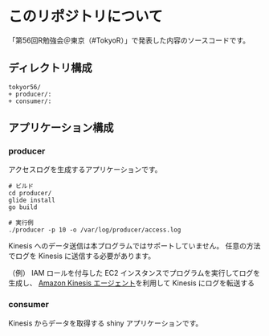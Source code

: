 # このリポジトリについて

「第56回R勉強会＠東京（#TokyoR）」で発表した内容のソースコードです。

## ディレクトリ構成

```
tokyor56/
+ producer/:
+ consumer/:
```

## アプリケーション構成

### producer

アクセスログを生成するアプリケーションです。

```
# ビルド
cd producer/
glide install
go build

# 実行例
./producer -p 10 -o /var/log/producer/access.log
```

Kinesis へのデータ送信は本プログラムではサポートしていません。
任意の方法でログを Kinesis に送信する必要があります。

（例） IAM ロールを付与した EC2 インスタンスでプログラムを実行してログを生成し、 [Amazon Kinesis エージェント](http://docs.aws.amazon.com/ja_jp/streams/latest/dev/writing-with-agents.html)を利用して Kinesis にログを転送する

### consumer

Kinesis からデータを取得する shiny アプリケーションです。

